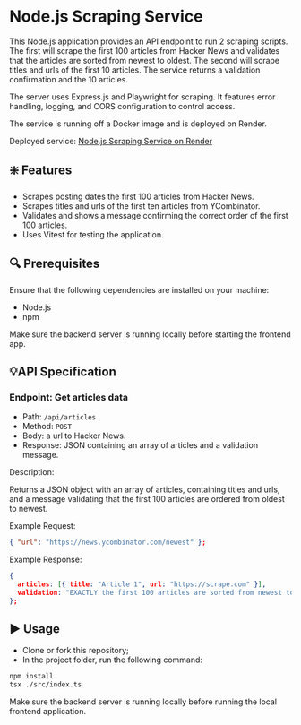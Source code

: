 # Node.js Scraping Service

This Node.js application provides an API endpoint to run 2 scraping scripts. The first will scrape the first 100 articles from Hacker News and validates that the articles are sorted from newest to oldest. The second will scrape titles and urls of the first 10 articles. The service returns a validation confirmation and the 10 articles.

The server uses Express.js and Playwright for scraping. It features error handling, logging, and CORS configuration to control access.

The service is running off a Docker image and is deployed on Render.

Deployed service: [Node.js Scraping Service on Render](https://playwright-app.onrender.com)

## ❇️ Features

- Scrapes posting dates the first 100 articles from Hacker News.
- Scrapes titles and urls of the first ten articles from YCombinator.
- Validates and shows a message confirming the correct order of the first 100 articles.
- Uses Vitest for testing the application.

## 🔍 Prerequisites

Ensure that the following dependencies are installed on your machine:

- Node.js
- npm

Make sure the backend server is running locally before starting the frontend app.

## 💡API Specification

### Endpoint: Get articles data

- Path: `/api/articles`
- Method: `POST`
- Body: a url to Hacker News.
- Response: JSON containing an array of articles and a validation message.

Description:

Returns a JSON object with an array of articles, containing titles and urls, and a message validating that the first 100 articles are ordered from oldest to newest.

Example Request:

```json
{ "url": "https://news.ycombinator.com/newest" };
```

Example Response:

```json
{
  articles: [{ title: "Article 1", url: "https://scrape.com" }],
  validation: "EXACTLY the first 100 articles are sorted from newest to oldest",
};
```

## ▶️ Usage

- Clone or fork this repository;
- In the project folder, run the following command:

```bash
npm install
tsx ./src/index.ts
```

Make sure the backend server is running locally before running the local frontend application.
